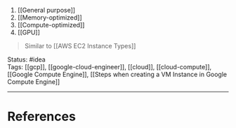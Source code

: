 1. [[General purpose]]
2. [[Memory-optimized]]
3. [[Compute-optimized]]
4. [[GPU]]

> Similar to [[AWS EC2 Instance Types]]

Status: #idea  
Tags:  [[gcp]], [[google-cloud-engineer]], [[cloud]], [[cloud-compute]], [[Google Compute Engine]], [[Steps when creating a VM Instance in Google Compute Engine]]

---
# References